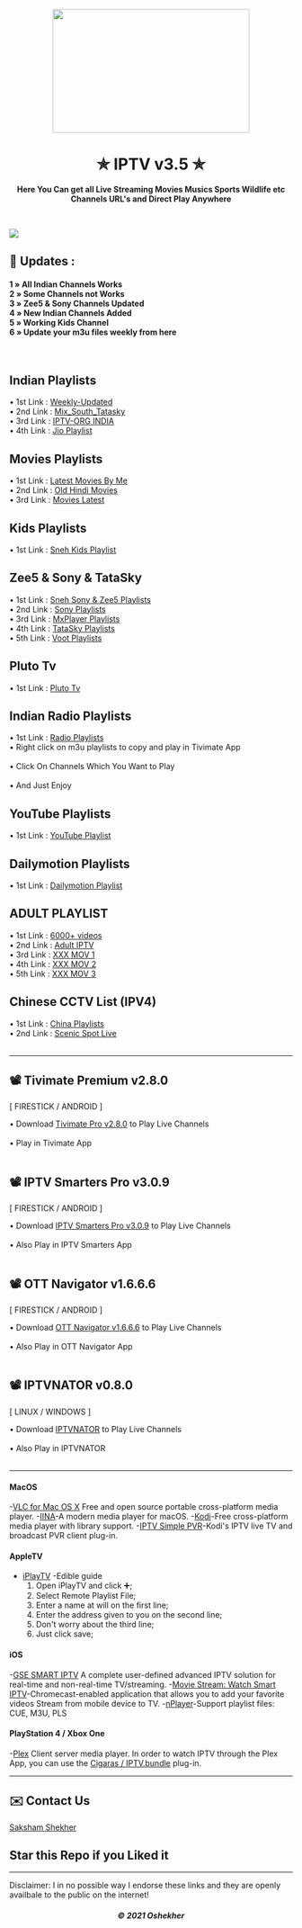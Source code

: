 <p align="center"><img src="https://encrypted-tbn0.gstatic.com/images?q=tbn:ANd9GcR4Bzf5sA4YG0qr27BO9864EAzo3XGg2NX0Tg&usqp=CAU" width="350" height="220"></p>
<h1 align="center"> ✯ IPTV v3.5 ✯ </h1>

<p align="center"><b>Here You Can get all Live Streaming Movies Musics Sports Wildlife etc Channels URL's and Direct Play Anywhere</b></p><br>

![](https://komarev.com/ghpvc/?username=OneFusionPlus)

## 🍃 Updates : 
 
<h4>

1 » All Indian Channels Works<br>
2 » Some Channels not Works<br>
3 » Zee5 & Sony Channels Updated<br>
4 » New Indian Channels Added<br>
5 » Working Kids Channel<br>
6 » Update your m3u files weekly from here<br>

</h4>

<br> 

## Indian Playlists

• 1st Link : <a href="https://raw.githack.com/OneFusionPlus/m3u-playlist/main/Indian%20Playlist/weekly-updated.m3u">Weekly-Updated</a>  <br>
• 2nd Link : <a href="https://rawcdn.githack.com/OneFusionPlus/m3u-playlist/56e0e5b13cdf0eb56d440a173c757a290ebe948a/Indian%20Playlist/Mix_South_Tatasky.m3u">Mix_South_Tatasky</a>  <br>
• 3rd Link : <a href="https://raw.githack.com/iptv-org/iptv/master/channels/in.m3u">IPTV-ORG INDIA</a>  <br>
• 4th Link : <a href="https://rawcdn.githack.com/OneFusionPlus/m3u-playlist/bd20a52f98628824540f64df1318e14c777f0adb/Jio%20Tv/jio.m3u">Jio Playlist </a><br>

## Movies Playlists

• 1st Link : <a href="https://raw.githack.com/OneFusionPlus/m3u-playlist/main/Indian%20Playlist/Movies_Playlist.m3u">Latest Movies By Me </a>  <br> 
• 2nd Link : <a href="https://rawcdn.githack.com/OneFusionPlus/m3u-playlist/56e0e5b13cdf0eb56d440a173c757a290ebe948a/Indian%20Playlist/sneh-hindi-movies.m3u">Old Hindi Movies</a>  <br> 
• 3rd Link : <a href="https://rawcdn.githack.com/OneFusionPlus/m3u-playlist/56e0e5b13cdf0eb56d440a173c757a290ebe948a/Indian%20Playlist/Movies.m3u">Movies Latest</a>  <br>

## Kids Playlists

• 1st Link : <a href="https://rawcdn.githack.com/OneFusionPlus/m3u-playlist/56e0e5b13cdf0eb56d440a173c757a290ebe948a/Kids%20Playlist/sneh-kids.m3u">Sneh Kids Playlist</a>  <br>

## Zee5 & Sony & TataSky

• 1st Link : <a href="https://raw.githack.com/OneFusionPlus/m3u-playlist/main/Zee5%20&%20Sony%20Playlist/Sony&Zee5-Sneh-IPTV.m3u">Sneh Sony & Zee5 Playlists </a><br>
• 2nd Link : <a href="https://raw.githack.com/OneFusionPlus/m3u-playlist/main/Zee5%20&%20Sony%20Playlist/sony-sneh-iptv.m3u">Sony Playlists </a><br>
• 3rd Link : <a href="https://raw.githack.com/OneFusionPlus/m3u-playlist/main/Zee5%20&%20Sony%20Playlist/mxplayer.m3u">MxPlayer Playlists </a><br>
• 4th Link : <a href="https://raw.githack.com/OneFusionPlus/m3u-playlist/main/TataSky%20Playlist/sneh-tatasky-plus.m3u">TataSky Playlists </a><br>
• 5th Link : <a href="https://raw.githack.com/OneFusionPlus/m3u-playlist/main/Zee5%20&%20Sony%20Playlist/voot.m3u">Voot Playlists </a><br>

## Pluto Tv

• 1st Link : <a href="https://rawcdn.githack.com/OneFusionPlus/m3u-playlist/2a11171e8702add1ee8ebb7b02fa3e511495c537/Pluto%20Tv/pluto.m3u8"> Pluto Tv </a><br>

## Indian Radio Playlists

• 1st Link : <a href="https://raw.githack.com/OneFusionPlus/m3u-playlist/main/Radio%20Playlist/sneh-radio.m3u">Radio Playlists </a>  <br>
• Right click on m3u playlists to copy and play in Tivimate App<br><br>
• Click On Channels Which You Want to Play<br><br>
• And Just Enjoy 

## YouTube Playlists

• 1st Link : <a href="https://raw.githack.com/OneFusionPlus/m3u-playlist/main/YouTube%20Playlist/youtube.m3u">YouTube Playlist </a>  <br>

## Dailymotion Playlists

• 1st Link : <a href="https://raw.githack.com/OneFusionPlus/m3u-playlist/main/Dailymotion%20Playlist/dailymotion.m3u">Dailymotion Playlist </a>  <br>

## ADULT PLAYLIST

• 1st Link : <a href="https://rawcdn.githack.com/OneFusionPlus/m3u-playlist/56e0e5b13cdf0eb56d440a173c757a290ebe948a/XXX%20Playlist/vods.m3u8"> 6000+ videos </a><br>
• 2nd Link : <a href="https://rawcdn.githack.com/OneFusionPlus/m3u-playlist/56e0e5b13cdf0eb56d440a173c757a290ebe948a/XXX%20Playlist/all.m3u"> Adult IPTV </a><br>
• 3rd Link : <a href="https://rawcdn.githack.com/OneFusionPlus/m3u-playlist/56e0e5b13cdf0eb56d440a173c757a290ebe948a/XXX%20Playlist/xxx.m3u"> XXX MOV 1 </a><br>
• 4th Link : <a href="https://rawcdn.githack.com/OneFusionPlus/m3u-playlist/56e0e5b13cdf0eb56d440a173c757a290ebe948a/XXX%20Playlist/xxx-2.m3u"> XXX MOV 2 </a><br>
• 5th Link : <a href="https://rawcdn.githack.com/OneFusionPlus/m3u-playlist/56e0e5b13cdf0eb56d440a173c757a290ebe948a/XXX%20Playlist/xxx-3.m3u"> XXX MOV 3 </a><br>

## Chinese CCTV List (IPV4)

• 1st Link : <a href="https://rawcdn.githack.com/OneFusionPlus/m3u-playlist/56e0e5b13cdf0eb56d440a173c757a290ebe948a/China%20Playlist/TV-IPV4.m3u">China Playlists </a>  <br>
• 2nd Link : <a href="https://rawcdn.githack.com/OneFusionPlus/m3u-playlist/2a11171e8702add1ee8ebb7b02fa3e511495c537/China%20Playlist/Scenic%20spot%20live%20source.m3u8"> Scenic Spot Live </a><br><br>

---
 
## 📽 Tivimate Premium v2.8.0 
[ FIRESTICK / ANDROID ]

• Download <a href="https://files.moddroid.com/TiviMate%20IPTV%20Player/_TiviMate_2.8.0_Premium.apk">Tivimate Pro v2.8.0</a> to Play Live Channels<br><br>
• Play in Tivimate App<br><br>

## 📽 IPTV Smarters Pro v3.0.9 
[ FIRESTICK / ANDROID ]

• Download <a href="https://files.moddroid.com/IPTV%20Smarters%20Pro/IPTV_Smarters_Pro_v3.0.9.4_-_Mod_-_Armeabi-v7a.apk">IPTV Smarters Pro v3.0.9</a> to Play Live Channels<br><br>
• Also Play in IPTV Smarters App<br><br>

## 📽 OTT Navigator v1.6.6.6
[ FIRESTICK / ANDROID ]

• Download <a href="https://wenzs-my.sharepoint.com/:u:/g/personal/oshekehr_free_stulive_com/EQpwbQiL2odIsC6o8vpwBLoBfpVtW_HPKzR-T2EwqevKIg?download=1">OTT Navigator v1.6.6.6</a> to Play Live Channels<br><br>
• Also Play in OTT Navigator App<br><br>

## 📽 IPTVNATOR v0.8.0 
[ LINUX / WINDOWS ]

• Download <a href="https://github.com/4gray/iptvnator/releases">IPTVNATOR</a> to Play Live Channels<br><br>
• Also Play in IPTVNATOR<br><br>

---

#### MacOS

-[VLC for Mac OS X](https://www.videolan.org/vlc/download-macosx.html) Free and open source portable cross-platform media player.
-[IINA](https://iina.io/)-A modern media player for macOS.
-[Kodi](https://kodi.tv/)-Free cross-platform media player with library support.
  -[IPTV Simple PVR](https://kodi.tv/addon/pvr-client/pvr-iptv-simple-client)-Kodi's IPTV live TV and broadcast PVR client plug-in.

#### AppleTV

- [iPlayTV](https://apps.apple.com/us/app/iplaytv/id1072226801)
  -Edible guide
    1. Open iPlayTV and click ➕;
    2. Select Remote Playlist File;
    3. Enter a name at will on the first line;
    4. Enter the address given to you on the second line;
    5. Don't worry about the third line;
    6. Just click save;

#### iOS

-[GSE SMART IPTV](https://apps.apple.com/us/app/gse-smart-iptv/id1028734023) A complete user-defined advanced IPTV solution for real-time and non-real-time TV/streaming.
-[Movie Stream: Watch Smart IPTV](https://apps.apple.com/us/app/movie-stream-ip-tv-films/id1450912244)-Chromecast-enabled application that allows you to add your favorite videos Stream from mobile device to TV.
-[nPlayer](https://apps.apple.com/cn/app/nplayer/id1116905928)-Support playlist files: CUE, M3U, PLS

#### PlayStation 4 / Xbox One

-[Plex](https://www.plex.tv/apps-devices/#modal-devices-playstation-4) Client server media player. In order to watch IPTV through the Plex App, you can use the [Cigaras / IPTV.bundle](https://github.com/Cigaras/IPTV.bundle) plug-in.

---

</h4>

## ✉️ Contact Us
[Saksham Shekher](https://telegram.me/PurityWasHere)

## Star this Repo if you Liked it

---
Disclaimer: I in no possible way I endorse these links and they are openly availbale to the public on the internet!

<h5 align='center'>© 2021 Oshekher</h5>
